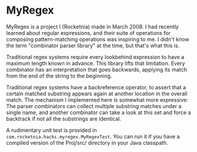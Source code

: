 # MyRegex

MyRegex is a project I (Rocketnia) made in March 2008. I had recently learned about regular expressions, and their suite of operations for composing pattern-matching operations was inspiring to me. I didn't know the term "combinator parser library" at the time, but that's what this is.

Traditional regex systems require every lookbehind expression to have a maximum length known in advance. This library lifts that limitation. Every combinator has an interpretation that goes backwards, applying its match from the end of the string to the beginning.

Traditional regex systems have a backreference operator, to assert that a certain matched substring appears again at another location in the overall match. The mechanism I implemented here is somewhat more expressive: The parser combinators can collect multiple substring matches under a single name, and another combinator can take a look at this set and force a backtrack if not all the substrings are identical.

A rudimentary unit test is provided in `com.rocketnia.hacks.myregex.MyRegexTest`. You can run it if you have a compiled version of the Proj/src/ directory in your Java classpath.
